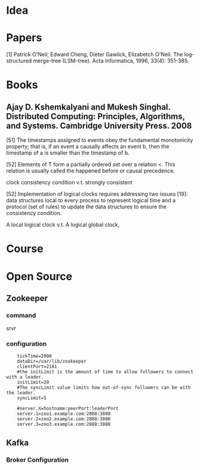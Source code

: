 # Idea

# Papers
[1] Patrick O'Neil, Edward Cheng, Dieter Gawlick, Elizabetch O'Neil. The log-structured merge-tree (LSM-tree). Acta Informatica, 1996, 33(4): 351-385.




# Books

## Ajay D. Kshemkalyani and Mukesh Singhal. Distributed Computing: Principles, Algorithms, and Systems. Cambridge University Press. 2008

[51] The timestamps assigned to events obey the fundamental monotonicity property; that is, if an event a causally affects an event b, then the timestamp of a is smaller than the timestamp of b.

[52] Elements of T form a partially ordered set over a relation <. This relation is usually called the happened before or causal precedence.


clock consistency condition v.t. strongly consistent

[52] Implementation of logical clocks requires addressing two issues [19]: data structures local to every process to represent logical time and a protocol (set of rules) to update the data structures to ensure the consistency condition.


A local logical clock v.t. A logical global clock,



# Course




# Open Source

## Zookeeper

### command

srvr

### configuration

		tickTime=2000
		dataDir=/var/lib/zookeeper
		clientPort=2181
		#the initLimit is the amount of time to allow followers to connect with a leader.
		initLimit=20
		#The syncLimit value limits how out-of-sync followers can be with the leader.
		syncLimit=5
		
		#server.X=hostname:peerPort:leaderPort
		server.1=zoo1.example.com:2888:3888
		server.2=zoo2.example.com:2888:3888
		server.3=zoo3.example.com:2888:3888




## Kafka

### Broker Configuration



